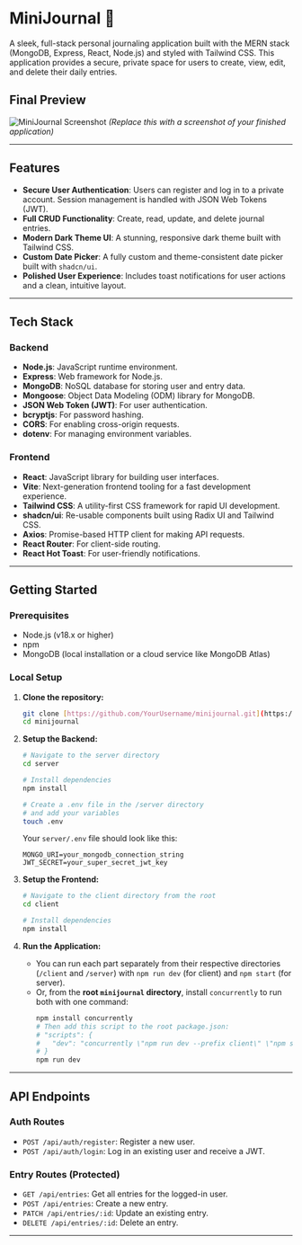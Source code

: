 # MiniJournal 📔

A sleek, full-stack personal journaling application built with the MERN stack (MongoDB, Express, React, Node.js) and styled with Tailwind CSS. This application provides a secure, private space for users to create, view, edit, and delete their daily entries.

## Final Preview

![MiniJournal Screenshot](./path/to/your/screenshot.png)
*(Replace this with a screenshot of your finished application)*

---

## Features

* **Secure User Authentication**: Users can register and log in to a private account. Session management is handled with JSON Web Tokens (JWT).
* **Full CRUD Functionality**: Create, read, update, and delete journal entries.
* **Modern Dark Theme UI**: A stunning, responsive dark theme built with Tailwind CSS.
* **Custom Date Picker**: A fully custom and theme-consistent date picker built with `shadcn/ui`.
* **Polished User Experience**: Includes toast notifications for user actions and a clean, intuitive layout.

---

## Tech Stack

### Backend
* **Node.js**: JavaScript runtime environment.
* **Express**: Web framework for Node.js.
* **MongoDB**: NoSQL database for storing user and entry data.
* **Mongoose**: Object Data Modeling (ODM) library for MongoDB.
* **JSON Web Token (JWT)**: For user authentication.
* **bcryptjs**: For password hashing.
* **CORS**: For enabling cross-origin requests.
* **dotenv**: For managing environment variables.

### Frontend
* **React**: JavaScript library for building user interfaces.
* **Vite**: Next-generation frontend tooling for a fast development experience.
* **Tailwind CSS**: A utility-first CSS framework for rapid UI development.
* **shadcn/ui**: Re-usable components built using Radix UI and Tailwind CSS.
* **Axios**: Promise-based HTTP client for making API requests.
* **React Router**: For client-side routing.
* **React Hot Toast**: For user-friendly notifications.

---

## Getting Started

### Prerequisites

* Node.js (v18.x or higher)
* npm
* MongoDB (local installation or a cloud service like MongoDB Atlas)

### Local Setup

1.  **Clone the repository:**
    ```bash
    git clone [https://github.com/YourUsername/minijournal.git](https://github.com/YourUsername/minijournal.git)
    cd minijournal
    ```

2.  **Setup the Backend:**
    ```bash
    # Navigate to the server directory
    cd server

    # Install dependencies
    npm install

    # Create a .env file in the /server directory
    # and add your variables
    touch .env
    ```
    Your `server/.env` file should look like this:
    ```
    MONGO_URI=your_mongodb_connection_string
    JWT_SECRET=your_super_secret_jwt_key
    ```
    
3.  **Setup the Frontend:**
    ```bash
    # Navigate to the client directory from the root
    cd client

    # Install dependencies
    npm install
    ```

4.  **Run the Application:**
    * You can run each part separately from their respective directories (`/client` and `/server`) with `npm run dev` (for client) and `npm start` (for server).
    * Or, from the **root `minijournal` directory**, install `concurrently` to run both with one command:
        ```bash
        npm install concurrently
        # Then add this script to the root package.json:
        # "scripts": {
        #   "dev": "concurrently \"npm run dev --prefix client\" \"npm start --prefix server\""
        # }
        npm run dev
        ```

---

## API Endpoints

### Auth Routes
* `POST /api/auth/register`: Register a new user.
* `POST /api/auth/login`: Log in an existing user and receive a JWT.

### Entry Routes (Protected)
* `GET /api/entries`: Get all entries for the logged-in user.
* `POST /api/entries`: Create a new entry.
* `PATCH /api/entries/:id`: Update an existing entry.
* `DELETE /api/entries/:id`: Delete an entry.

---

